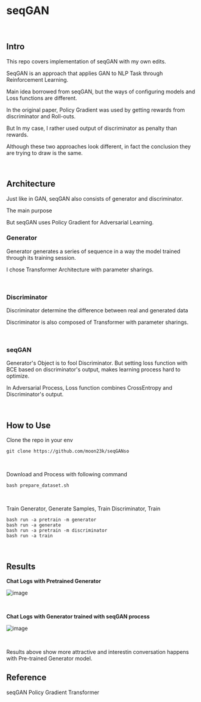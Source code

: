 # seqGAN

<br>

## Intro

This repo covers implementation of seqGAN with my own edits.

SeqGAN is an approach that applies GAN to NLP Task through Reinforcement Learning.

Main idea borrowed from seqGAN, but the ways of configuring models and Loss functions are different.

In the original paper, Policy Gradient was used by getting rewards from discriminator and Roll-outs.

But In my case, I rather used output of discriminator as penalty than rewards.

Although these two approaches look different, in fact the conclusion they are trying to draw is the same.



<br>

## Architecture

Just like in GAN, seqGAN also consists of generator and discriminator.

The main purpose 

But seqGAN uses Policy Gradient for Adversarial Learning.


### Generator

Generator generates a series of sequence in a way the model trained through its training session.

I chose Transformer Architecture with parameter sharings.

<br>


### Discriminator

Discriminator determine the difference between real and generated data

Discriminator is also composed of Transformer with parameter sharings. 



<br>

### seqGAN

Generator's Object is to fool Discriminator.
But setting loss function with BCE based on discriminator's output, makes learning process hard to optimize.

In Adversarial Process, Loss function combines CrossEntropy and Discriminator's output.


<br>


## How to Use

Clone the repo in your env
```
git clone https://github.com/moon23k/seqGANso
```

<br>

Download and Process with following command
```
bash prepare_dataset.sh
```

<br>

Train Generator, Generate Samples, Train Discriminator, Train
```
bash run -a pretrain -m generator
bash run -a generate
bash run -a pretrain -m discriminator
bash run -a train
```


<br>

## Results
**Chat Logs with Pretrained Generator**

![image](https://user-images.githubusercontent.com/71929682/166625739-6c331847-1357-4d4e-9015-544a6d7e2afd.png)

<br>

**Chat Logs with Generator trained with seqGAN process**

![image](https://user-images.githubusercontent.com/71929682/166625346-7130696e-b4a0-4e0d-9527-9f8a5341c7c5.png)

<br>

Results above show more attractive and interestin conversation happens with Pre-trained Generator model.



## Reference

seqGAN
Policy Gradient
Transformer

<br>
<br>
